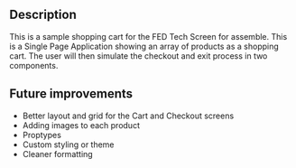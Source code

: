 ## Description

This is a sample shopping cart for the FED Tech Screen for assemble.
This is a Single Page Application showing an array of products as a shopping cart. The user will then simulate the checkout and exit process in two components. 

## Future improvements

- Better layout and grid for the Cart and Checkout screens
- Adding images to each product
- Proptypes
- Custom styling or theme
- Cleaner formatting
